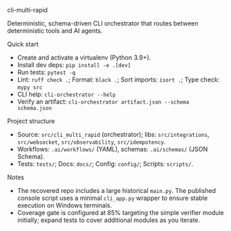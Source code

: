 cli-multi-rapid

Deterministic, schema-driven CLI orchestrator that routes between deterministic tools and AI agents.

Quick start
- Create and activate a virtualenv (Python 3.9+).
- Install dev deps: `pip install -e .[dev]`
- Run tests: `pytest -q`
- Lint: `ruff check .`; Format: `black .`; Sort imports: `isort .`; Type check: `mypy src`
- CLI help: `cli-orchestrator --help`
- Verify an artifact: `cli-orchestrator artifact.json --schema schema.json`

Project structure
- Source: `src/cli_multi_rapid` (orchestrator); libs: `src/integrations`, `src/websocket`, `src/observability`, `src/idempotency`.
- Workflows: `.ai/workflows/` (YAML), schemas: `.ai/schemas/` (JSON Schema).
- Tests: `tests/`; Docs: `docs/`; Config: `config/`; Scripts: `scripts/`.

Notes
- The recovered repo includes a large historical `main.py`. The published console script uses a minimal `cli_app.py` wrapper to ensure stable execution on Windows terminals.
- Coverage gate is configured at 85% targeting the simple verifier module initially; expand tests to cover additional modules as you iterate.
